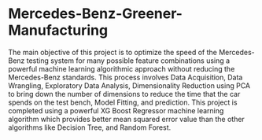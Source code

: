# Mercedes-Benz-Greener-Manufacturing




















   The main objective of this project is to optimize the speed of the Mercedes-Benz testing system for many possible feature combinations using a powerful machine learning algorithmic approach without reducing the Mercedes-Benz standards. This process involves Data Acquisition, Data Wrangling, Exploratory Data Analysis, Dimensionality Reduction using PCA to bring down the number of dimensions to reduce the time that the car spends on the test bench, Model Fitting, and prediction. This project is completed using a powerful XG Boost Regressor machine learning algorithm which provides better mean squared error value than the other algorithms like Decision Tree, and Random Forest.
